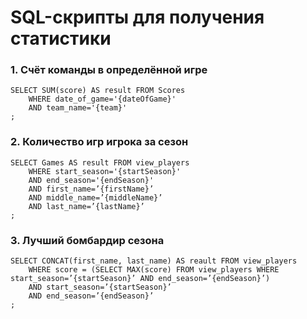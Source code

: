 # SQL-скрипты для получения статистики

### 1. Счёт команды в определённой игре

```
SELECT SUM(score) AS result FROM Scores
	WHERE date_of_game='{dateOfGame}'
	AND team_name='{team}'
;
```

### 2. Количество игр игрока за сезон

```
SELECT Games AS result FROM view_players
	WHERE start_season='{startSeason}'
	AND end_season='{endSeason}'
	AND first_name=’{firstName}’
	AND middle_name=’{middleName}’
	AND last_name=’{lastName}’
;
```

### 3. Лучший бомбардир сезона

```
SELECT CONCAT(first_name, last_name) AS reault FROM view_players
	WHERE score = (SELECT MAX(score) FROM view_players WHERE start_season=’{startSeason}’ AND end_season=’{endSeason}’)
	AND start_season=’{startSeason}’
	AND end_season=’{endSeason}’
;
```

